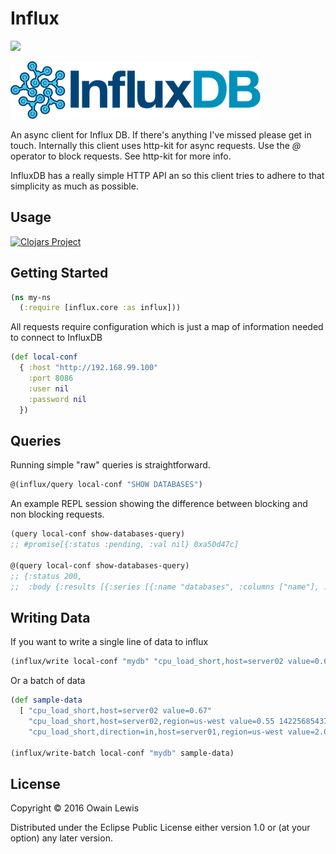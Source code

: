 # Influx

![](https://travis-ci.org/owainlewis/influx.svg)

![](https://raw.githubusercontent.com/owainlewis/influx/master/logo.png)

An async client for Influx DB. If there's anything I've missed please get in touch.
Internally this client uses http-kit for async requests. Use the *@* operator to block requests. See http-kit for more info.

InfluxDB has a really simple HTTP API an so this client tries to adhere to that simplicity as much as possible.

## Usage

[![Clojars Project](https://img.shields.io/clojars/v/io.forward/influx.svg)](https://clojars.org/io.forward/influx)

## Getting Started

```clojure
(ns my-ns
  (:require [influx.core :as influx]))
```

All requests require configuration which is just a map of information needed to connect to InfluxDB

```clojure
(def local-conf
  { :host "http://192.168.99.100"
    :port 8086
    :user nil
    :password nil
  })
```

## Queries

Running simple "raw" queries is straightforward.

```clojure
@(influx/query local-conf "SHOW DATABASES")
```

An example REPL session showing the difference between blocking and non blocking requests.

```clojure
(query local-conf show-databases-query)
;; #promise[{:status :pending, :val nil} 0xa50d47c]

@(query local-conf show-databases-query)
;; {:status 200,
;;  :body {:results [{:series [{:name "databases", :columns ["name"], :values [["_internal"]]}]}]}}
```

## Writing Data

If you want to write a single line of data to influx

```clojure
(influx/write local-conf "mydb" "cpu_load_short,host=server02 value=0.67")
```

Or a batch of data

```clojure
(def sample-data
  [ "cpu_load_short,host=server02 value=0.67"
    "cpu_load_short,host=server02,region=us-west value=0.55 1422568543702900257"
    "cpu_load_short,direction=in,host=server01,region=us-west value=2.0 1422568543702900257" ])

(influx/write-batch local-conf "mydb" sample-data)
```

## License

Copyright © 2016 Owain Lewis

Distributed under the Eclipse Public License either version 1.0 or (at
your option) any later version.
